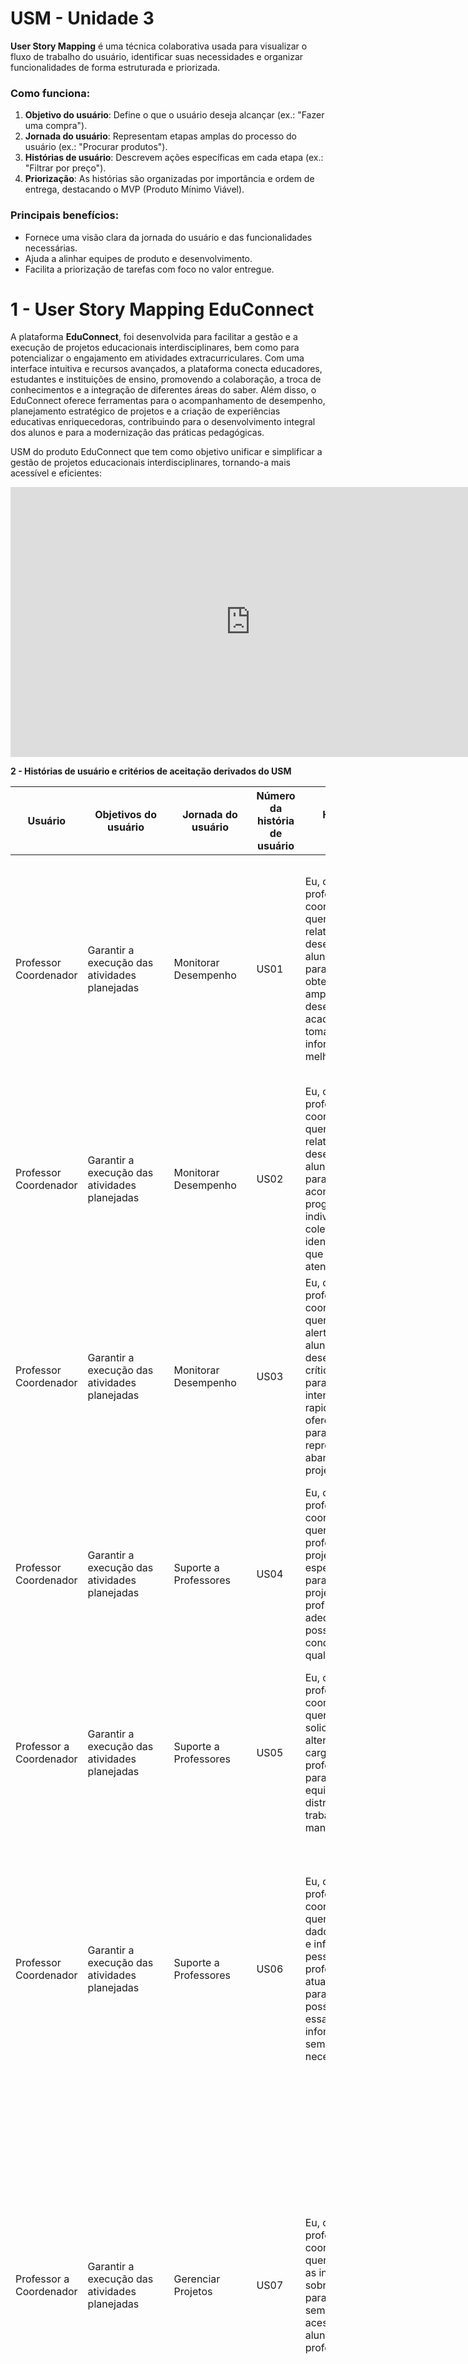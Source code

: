 # **USM - Unidade 3**

**User Story Mapping** é uma técnica colaborativa usada para visualizar o fluxo de trabalho do usuário, identificar suas necessidades e organizar funcionalidades de forma estruturada e priorizada.

### Como funciona:
1. **Objetivo do usuário**: Define o que o usuário deseja alcançar (ex.: "Fazer uma compra").
2. **Jornada do usuário**: Representam etapas amplas do processo do usuário (ex.: "Procurar produtos").
3. **Histórias de usuário**: Descrevem ações específicas em cada etapa (ex.: "Filtrar por preço").
4. **Priorização**: As histórias são organizadas por importância e ordem de entrega, destacando o MVP (Produto Mínimo Viável).

### Principais benefícios:
- Fornece uma visão clara da jornada do usuário e das funcionalidades necessárias.
- Ajuda a alinhar equipes de produto e desenvolvimento.
- Facilita a priorização de tarefas com foco no valor entregue.

# **1 - User Story Mapping EduConnect**

A plataforma **EduConnect**, foi desenvolvida para facilitar a gestão e a execução de projetos educacionais interdisciplinares, bem como para potencializar o engajamento em atividades extracurriculares. Com uma interface intuitiva e recursos avançados, a plataforma conecta educadores, estudantes e instituições de ensino, promovendo a colaboração, a troca de conhecimentos e a integração de diferentes áreas do saber. Além disso, o EduConnect oferece ferramentas para o acompanhamento de desempenho, planejamento estratégico de projetos e a criação de experiências educativas enriquecedoras, contribuindo para o desenvolvimento integral dos alunos e para a modernização das práticas pedagógicas.

USM do produto EduConnect que tem como objetivo unificar e simplificar a gestão de projetos educacionais interdisciplinares, tornando-a mais acessível e eficientes:

<div style="text-align:center;">
    <iframe width="768" height="432" src="https://miro.com/app/board/uXjVLsmK9wo=/" frameborder="0" scrolling="no" allow="fullscreen; clipboard-read; clipboard-write" allowfullscreen></iframe>
</div>

**2 - Histórias de usuário e critérios de aceitação derivados do USM**


| **Usuário**             | **Objetivos do usuário**                                         | **Jornada do usuário**                                           | **Número da história de usuário** | **História do usuário**                                                                                                                                                                                                     | **Critérios de aceitação**                                                                                                                                                                                                                                                                            |
|-------------------------|-------------------------------------------------------|------------------------------------------------------------------|-----------------------------------|-----------------------------------------------------------------------------------------------------------------------------------------------------------------------------------------------------------------------------|-------------------------------------------------------------------------------------------------------------------------------------------------------------------------------------------------------------------------------------------------------------------------------------------------------|
| Professor Coordenador | Garantir a execução das atividades planejadas         | Monitorar Desempenho                                             | US01                              | Eu, como professor coordenador,<br>quero gerar relatório sobre o desempenho dos alunos, <br>para que eu possa obter uma visão ampla do desempenho acadêmico e tomar decisões informadas sobre melhorias.                  | 1. O sistema deve permitir que o professor coordenador gere um relatório com o desempenho dos alunos, o relatório deve incluir: nome do aluno, projeto que ele está, notas individuais e médias gerais (estejam dentro do intervalo permitido 0 a 10) e a frequência (percentual válido 0 a 100%).<br>2. O relatório deve ser gerado em formatos como PDF e CSV.                                                                                                                  |
| Professor Coordenador | Garantir a execução das atividades planejadas         | Monitorar Desempenho                                             | US02                              | Eu, como professor coordenador,<br>quero consultar o relatório de desempenho dos alunos,<br>para que possa acompanhar seu progresso individual ou coletivo e identificar áreas que precisam de atenção.                      | 1. O relatório deve ser visualizado diretamente na plataforma antes do download.<br>2. O professor coordenador deve poder filtrar os relatórios por período, turma e aluno específico. <br>3. O professor deve poder baixar o relatório.                                                                                                                 |
| Professor Coordenador | Garantir a execução das atividades planejadas         | Monitorar Desempenho                                             | US03                              | Eu, como professor coordenador,<br>quero receber alertas sobre alunos com desempenho crítico,<br>para que possa intervir rapidamente e oferecer suporte para evitar reprovação ou abandono do projeto.                      | 1. O sistema deve identificar alunos com desempenho abaixo de um limite configurável (por exemplo, nota média < 6 ou frequência < 75%).<br>2. Alertas devem ser atualizados automaticamente quando novos dados são inseridos no sistema.                                                                    |
| Professor Coordenador | Garantir a execução das atividades planejadas         | Suporte a Professores                                            | US04                              | Eu, como professor coordenador,<br>quero designar professores para projetos específicos,<br>para que cada projeto tenha profissionais adequados e possa ser conduzido com qualidade.                                        | 1. O sistema deve permitir ao coordenador visualizar uma lista de projetos disponíveis e seus detalhes.<br>2. Deve ser possível selecionar um professor e atribuí-lo a um projeto específico.<br>3. Uma notificação deve ser enviada ao professor alocado, informando-o sobre o projeto.                       |
| Professor a Coordenador | Garantir a execução das atividades planejadas         | Suporte a Professores                                            | US05                              | Eu, como professor coordenador,<br>quero revisar solicitações de alteração de carga horária dos professores,<br>para que o equilíbrio na distribuição de trabalho seja mantido.                                   | 1. O sistema deve exibir todas as solicitações pendentes de alteração de carga horária.<br>2. Deve ser possível aprovar ou rejeitar solicitações com um comentário opcional.<br>3. Professores devem ser notificados da decisão tomada.                                                                        |
| Professor Coordenador | Garantir a execução das atividades planejadas         | Suporte a Professores                                            | US06                              | Eu, como professor coordenador,<br>quero manter os dados de contato e informações pessoais dos professores atualizados,<br>para que seja possível acessar essas informações sempre que necessário.                          | 1. O sistema deve permitir ao coordenador acessar e editar campos como endereço, telefone e e-mail de professores.<br>2. Deve haver validação para formatos de dados, como e-mails (devem seguir o padrão usuario@dominio.com) válidos e números de telefone (devem incluir código de área e conter apenas dígitos válidos).<br>3. Professores devem ser notificados quando suas informações forem atualizadas.           |
| Professor a Coordenador | Garantir a execução das atividades planejadas         | Gerenciar Projetos                                               | US07                              | Eu, como professor coordenador,<br>quero administrar as informações sobre os projetos,<br>para que estejam sempre corretas e acessíveis aos alunos e professores.                                               | 1. O sistema deve exibir a lista de projetos com suas respectivas informações, incluindo nome do projeto, descrição, duração (data de início e término), número de vagas disponíveis , status do projeto (aberto para inscrições, em andamento, concluído).<br>2. O sistema deve validar as entradas antes de salvar, garantindo que as datas estejam em um formato válido e que a data de término seja posterior à data de início, número de vagas seja um valor numérico positivo e nome e a descrição do projeto não estejam vazios.                                                                                                       |
| Professor Coordenador | Garantir a execução das atividades planejadas         | Gerenciar Projetos                                               | US08                              | Eu, como professor coordenador,<br>quero estabelecer o número de vagas para cada projeto,<br>para que as turmas sejam organizadas de maneira eficiente e atendam às demandas institucionais.            | 1. O sistema deve permitir ao coordenador especificar o número de vagas para cada projeto.<br>2. O sistema deve atualizar automaticamente o número de vagas disponíveis conforme os alunos se inscrevem.                                                                                |
| Professor Coordenador | Garantir a execução das atividades planejadas         | Gerenciar Projetos                                               | US09                              | Eu, como professor coordenador,<br>quero disponibilizar o calendário de aulas,<br>para que professores e alunos possam se planejar com base nas datas e horários.                                                           | 1. O sistema deve permitir ao coordenador cria um calendário de aulas com datas, horários e disciplinas.<br>2. Alterações no calendário devem gerar notificações automáticas para os envolvidos.<br>3. O sistema deve garantir que não haja conflitos de horários ao publicar o calendário.          |
| Professor Coordenador | Comunicar com professores e responsáveis              | Comunicar com os responsáveis                                    | US10                              | Eu, como professor coordenador,<br>quero escrever avisos gerais para os pais ou responsáveis,<br>para que eles sejam informados rapidamente sobre eventos, mudanças ou comunicados importantes.                  | 1. O sistema deve enviar notificações automáticas aos responsáveis informando sobre o novo aviso.<br>2. Deve ser possível visualizar um histórico dos avisos publicados, com data e autor.                                                                                                                  |
| Professor Coordenador | Comunicar com professores e responsáveis              | Comunicar com os responsáveis                                    | US11                              | Eu, como professor coordenador,<br>quero enviar mensagens individuais pais ou responsáveis sobre os alunos,<br>para que eu possa informar sobre questões específicas, como desempenho ou comportamento. | 1. O sistema deve permitir enviar mensagens individuais, selecionando responsáveis de um ou mais alunos.<br>2. O sistema deve registrar todas as mensagens enviadas, incluindo data, destinatários e conteúdo                                                                                   |
| Professor Coordenador | Comunicar com professores e responsáveis              | Comunicar com os professores                                     | US12                              | Eu, como professor coordenador,<br>quero publicar avisos gerais para os professores,<br>para que eles sejam informados sobre reuniões, mudanças no calendário ou outras atualizações relevantes.                 | 1. O sistema deve permitir criar avisos com título, texto e anexos opcionais.<br>2. Avisos antigos devem ser arquivados automaticamente após uma data configurável.                                                                                                                                         |
| Professor Coordenador | Comunicar com professores e responsáveis              | Comunicar com os professores                                     | US13                              | Eu, como professor coordenador,<br>quero enviar mensagens diretamente para um professor,<br>para que eu possa tratar de assuntos específicos de forma rápida e privada.                                                     | 1. Professores devem ser notificados da nova mensagem via e-mail ou aplicativo, com a opção de responder diretamente.<br>2. Mensagens devem ser marcadas como “lidas” após visualização pelo destinatário.                                                                                                  |
| Aluno                   | Inscrever-se no projeto                               | Visualizar projetos disponíveis                                  | US14                              | Eu, como aluno,<br>quero visualizar uma lista de projetos disponíveis,<br>para que possa conhecer as opções e escolher aquele que mais me interessa.                                                                        | 1. O sistema deve exibir uma lista com todos os projetos disponíveis, incluindo o nome, descrição e status (aberto ou fechado).<br>2. O sistema deve permitir a visualização dos detalhes de cada projeto ao clicar sobre o nome.                                                                           |
| Aluno                   | Inscrever-se no projeto                               | Visualizar projetos disponíveis                                  | US15                              | Eu, como aluno,<br>quero procurar um projeto pelo nome,<br>para que possa encontrar rapidamente o projeto desejado.                                                                                                         | 1. O sistema deve permitir que o aluno procure um projeto pelo nome através de um campo de busca.<br>2. A busca deve retornar resultados relevantes e permitir o filtro por palavras-chave ou categorias.                                                                                                   |
| Aluno                   | Inscrever-se no projeto                               | Realizar matrícula                                               | US16                              | Eu, como aluno,<br>quero escolher um projeto na lista de disponíveis e me matricular,<br>para que possa participar do projeto que melhor atende aos meus interesses ou necessidades.                                        | 1. O sistema deve exibir uma lista de projetos disponíveis para matrícula.<br>2. O aluno deve poder selecionar um projeto e iniciar o processo de matrícula.                                                                                                                                                |
| Aluno                   | Inscrever-se no projeto                               | Realizar matrícula                                               | US17                              | Eu, como aluno,<br>quero realizar a matrícula diretamente informando o nome do projeto,<br>para que o processo seja mais rápido e direto.                                                                                   | 1. O sistema deve permitir ao aluno realizar matrícula diretamente informando o nome do projeto.<br>2. O sistema deve validar se o projeto existe e está disponível para matrícula.<br>3. Caso o projeto não exista ou não esteja disponível, uma mensagem de erro clara deve ser exibida.                     |
| Aluno                   | Inscrever-se no projeto                               | Realizar matrícula                                               | US18                              | Eu, como aluno,<br>quero confirmar minha matrícula no projeto escolhido,<br>para que tenha certeza de que fui aceito e estou oficialmente inscrito.                                                                         | 1. O sistema deve exibir uma tela de confirmação antes de concluir a matrícula no projeto escolhido.<br>2. O aluno deve receber uma confirmação de matrícula bem-sucedida após a inscrição.                                                                                                                 |
| Aluno                   | Inscrever-se no projeto                               | Retirar matrícula                                                | US19                              | Eu, como aluno,<br>quero visualizar uma lista de projetos que estou matriculado,<br>para que possa escolher facilmente o projeto desejado                                                                                   | 1. A lista deve ser organizada de maneira clara e intuitiva, com a possibilidade de ordenação (por nome, data de início, etc.).<br>2. Caso o aluno não esteja matriculado em nenhum projeto, uma mensagem informando ""Você não está matriculado em nenhum projeto"" deve ser exibida de maneira destacada. |
| Aluno                   | Inscrever-se no projeto                               | Retirar matrícula                                                | US20                              | Eu, como aluno,<br>quero retirar minha matrícula de um projeto,<br>para que possa liberar minha vaga caso não possa mais participar                                                                                         | 1. O sistema deve validar se a matrícula pode ser retirada (exemplo: prazo para desistência ou restrições).<br>2. O aluno deve ser informado de que a retirada da matrícula é irreversível antes de prosseguir.                                                                                             |
| Aluno                   | Inscrever-se no projeto                               | Retirar matrícula                                                | US21                              | Eu, como aluno,<br>quero confirmar a retirada de minha matrícula,<br>para que tenha certeza de que não faço mais parte do projeto.                                                                                          | 1. O sistema deve solicitar uma confirmação do aluno antes de concluir a retirada da matrícula<br>2. O aluno deve ser informado sobre as possíveis consequências de retirar a matrícula (ex: perder vaga, impacto na carga horária).                                                                        |
| Aluno                   | Comunicar com seu grupo                               | Criar e gerenciar grupo                                          | US22                              | Eu, como aluno, quero inserir o nome do grupo, para identificar a equipe que estou formando ou participando.                                                                                                                |                                                                                                                                                                                                                                                                                                       |
| Aluno                   | Comunicar com seu grupo                               | Criar e gerenciar grupo                                          | US23                              | Eu, como aluno, quero adicionar a matrícula dos participantes do grupo, para registrar a composição da equipe.                                                                                                              |                                                                                                                                                                                                                                                                                                       |
| Aluno                   | Comunicar com seu grupo                               | Criar e gerenciar grupo                                          | US24                              | Eu, como aluno, quero adicionar novos participantes ao grupo, para incluir membros adicionais à equipe.                                                                                                                     |                                                                                                                                                                                                                                                                                                       |
| Aluno                   | Comunicar com seu grupo                               | Enviar mensagens para o grupo                                    | US25                              | Eu, como aluno, quero criar um título para a mensagem, para facilitar a identificação do conteúdo.                                                                                                                          |                                                                                                                                                                                                                                                                                                       |
| Aluno                   | Comunicar com seu grupo                               | Enviar mensagens para o grupo                                    | US26                              | Eu, como aluno, quero criar e enviar mensagens em formato de texto, para me comunicar com meu grupo ou professores.                                                                                                         |                                                                                                                                                                                                                                                                                                       |
| Aluno                   | Comunicar com seu grupo                               | Enviar mensagens para o grupo                                    | US27                              | Eu, como aluno, quero enviar anexos nas mensagens, para compartilhar materiais ou arquivos necessários.                                                                                                                     |                                                                                                                                                                                                                                                                                                       |
| Aluno                   | Comunicar com seu grupo                               | Visualizar mensagens da sua equipe                               | US28                              | Eu, como aluno, quero procurar mensagens pelo título, para localizar rapidamente informações importantes.                                                                                                                   |                                                                                                                                                                                                                                                                                                       |
| Aluno                   | Comunicar com seu grupo                               | Visualizar mensagens da sua equipe                               | US29                              | Eu, como aluno, quero abrir mensagens recebidas, para ler e responder de forma eficaz.                                                                                                                                      |                                                                                                                                                                                                                                                                                                       |
| Aluno                   | Comunicar com seu grupo                               | Visualizar mensagens da sua equipe                               | US30                              | Eu, como aluno, quero receber notificações de novas mensagens, para me manter atualizado sobre as comunicações do projeto.                                                                                                  |                                                                                                                                                                                                                                                                                                       |
| Aluno                   | Visualizar e acessar materiais disponibilizados       | Ver materiais disponíveis sobre o projeto                        | US31                              | Eu, como aluno, quero visualizar materiais em uma lista organizada, para acessar facilmente os recursos necessários.                                                                                                        |                                                                                                                                                                                                                                                                                                       |
| Aluno                   | Visualizar e acessar materiais disponibilizados       | Ver materiais disponíveis sobre o projeto                        | US32                              | Eu, como aluno, quero procurar materiais pelo nome, para encontrar conteúdos específicos mais rapidamente.                                                                                                                  |                                                                                                                                                                                                                                                                                                       |
| Aluno                   | Visualizar e acessar materiais disponibilizados       | Ver materiais disponíveis sobre o projeto                        | US33                              | Eu, como aluno, quero baixar materiais disponibilizados, para acessá-los offline ou estudar posteriormente.                                                                                                                 |                                                                                                                                                                                                                                                                                                       |
| Aluno                   | Visualizar e acessar materiais disponibilizados       | Enviar pedido de material adicional para o professor responsável | US34                              | Eu, como aluno, quero escrever um título para o pedido, para informar claramente a solicitação que estou fazendo.                                                                                                           |                                                                                                                                                                                                                                                                                                       |
| Aluno                   | Visualizar e acessar materiais disponibilizados       | Enviar pedido de material adicional para o professor responsável | US35                              | Eu, como aluno, quero escrever mensagens em formato de texto, evidenciando o material adicionado desejado para me comunicar de forma objetiva com os professores.                                                           |                                                                                                                                                                                                                                                                                                       |
| Aluno                   | Gerenciar tarefas                                     | Entregar tarefas                                                 | US36                              | Eu, como aluno, quero escrever mensagens em formato de texto, caso seja necessário apenas texto para entregar a tarefa aos professores.                                                                                     |                                                                                                                                                                                                                                                                                                       |
| Aluno                   | Gerenciar tarefas                                     | Entregar tarefas                                                 | US37                              | Eu, como aluno, quero anexar arquivos ao pedido, para complementar minha entrega.                                                                                                                                           |                                                                                                                                                                                                                                                                                                       |
| Aluno                   | Gerenciar tarefas                                     | Entregar tarefas                                                 | US38                              | Eu, como aluno, quero enviar uma tarefa, para concluir as atividades exigidas pelo projeto                                                                                                                                  |                                                                                                                                                                                                                                                                                                       |
| Aluno                   | Gerenciar tarefas                                     | Entregar tarefas                                                 | US39                              | Eu, como aluno, quero procurar tarefas pelo nome, para localizar rapidamente a tarefa que preciso revisar ou excluir.                                                                                                       |                                                                                                                                                                                                                                                                                                       |
| Aluno                   | Gerenciar tarefas                                     | Excluir tarefas                                                  | US40                              | Eu, como aluno, quero abrir uma lista das tarefas que foram entregues, para localizar rapidamente a tarefa que preciso revisar ou excluir.                                                                                  |                                                                                                                                                                                                                                                                                                       |
| Aluno                   | Gerenciar tarefas                                     | Excluir tarefas                                                  | US41                              | Eu, como aluno, quero excluir uma tarefa selecionada, para remover atividades que foram entregues erradas.                                                                                                                  |                                                                                                                                                                                                                                                                                                       |
| Aluno                   | Gerenciar tarefas                                     | Excluir tarefas                                                  | US42                              | Eu, como aluno, quero confirmar a exclusão de uma tarefa, para evitar que seja apagada por engano.                                                                                                                          |                                                                                                                                                                                                                                                                                                       |
| Aluno                   | Participar da sessão de feedback                      | Visualizar feedback dos professores                              | US43                              | Eu, como aluno, quero abrir uma lista de feedback dos professores, para revisar comentários sobre meu desempenho.                                                                                                           |                                                                                                                                                                                                                                                                                                       |
| Aluno                   | Participar da sessão de feedback                      | Visualizar feedback dos professores                              | US44                              | Eu, como aluno, quero visualizar notas e comentários, para entender meu progresso e identificar áreas de melhoria.                                                                                                          |                                                                                                                                                                                                                                                                                                       |
| Aluno                   | Participar da sessão de feedback                      | Autoavaliar-se nas tarefas                                       | US45                              | Eu, como aluno, quero avaliar de 1 a 5 estrelas o aprendizado de uma tarefa, para fornecer feedback sobre a atividade realizada.                                                                                            |                                                                                                                                                                                                                                                                                                       |
| Aluno                   | Participar da sessão de feedback                      | Autoavaliar-se nas tarefas                                       | US46                              | Eu, como aluno, quero escrever uma mensagem de feedback sobre a tarefa, para compartilhar minha opinião sobre a atividade.                                                                                                  |                                                                                                                                                                                                                                                                                                       |
| Aluno                   | Participar da sessão de feedback                      | Avaliar especialista externo                                     | US47                              | Eu, como aluno, quero avaliar de 1 a 5 estrelas a ajuda do especialista externo, para fornecer feedback sobre os especialistas.                                                                                             |                                                                                                                                                                                                                                                                                                       |
| Aluno                   | Participar da sessão de feedback                      | Avaliar especialista externo                                     | US48                              | Eu, como aluno, quero escrever uma mensagem de feedback sobre a ajuda do especialista, para compartilhar minha opinião sobre o especialista externo.                                                                        |                                                                                                                                                                                                                                                                                                       |
| Professor Participante  | Acessar informação dos projetos                       | Procurar projetos                                                | US49                              | Eu, como professor participante, quero procurar pelo nome do projeto, para localizar o projeto específico em que estou colaborando.                                                                                         |                                                                                                                                                                                                                                                                                                       |
| Professor Participante  | Acessar informação dos projetos                       | Procurar projetos                                                | US50                              | Eu, como professor participante, quero procurar por membros da equipe, para encontrar e visualizar informações específicas de alunos.                                                                                       |                                                                                                                                                                                                                                                                                                       |
| Professor Participante  | Acessar informação dos projetos                       | Visualizar equipes                                               | US51                              | Eu, como professor participante, quero procurar pelo nome da equipe, para identificar rapidamente os grupos que estão sob minha supervisão.                                                                                 |                                                                                                                                                                                                                                                                                                       |
| Professor Participante  | Acessar informação dos projetos                       | Visualizar equipes                                               | US52                              | Eu, como professor participante, quero procurar pela quantidade de membros de uma equipe, para entender a composição do grupo de trabalho.                                                                                  |                                                                                                                                                                                                                                                                                                       |
| Professor Participante  | Gerenciar progresso dos alunos                        | Visualizar entregas dos alunos                                   | US53                              | Eu, como professor participante, quero visualizar quem entregou a atividade, para monitorar a participação e o progresso dos alunos.                                                                                        |                                                                                                                                                                                                                                                                                                       |
| Professor Participante  | Gerenciar progresso dos alunos                        | Visualizar entregas dos alunos                                   | US54                              | Eu, como professor participante, quero procurar pelo nome de quem enviou a atividade, para identificar o aluno responsável pela entrega.                                                                                    |                                                                                                                                                                                                                                                                                                       |
| Professor Participante  | Gerenciar progresso dos alunos                        | Criar feedback dos alunos                                        | US55                              | Eu, como professor participante, quero inserir a matrícula do aluno, para registrar e organizar as informações de cada estudante.                                                                                           |                                                                                                                                                                                                                                                                                                       |
| Professor Participante  | Gerenciar progresso dos alunos                        | Criar feedback dos alunos                                        | US56                              | Eu, como professor participante, quero inserir a nota do aluno, para avaliar seu desempenho de maneira formal.                                                                                                              |                                                                                                                                                                                                                                                                                                       |
| Professor Participante  | Gerenciar progresso dos alunos                        | Criar feedback dos alunos                                        | US57                              | Eu, como professor participante, quero escrever uma descrição do feedback e enviá-lo, para oferecer orientações e críticas construtivas aos alunos.                                                                         |                                                                                                                                                                                                                                                                                                       |
| Professor Participante  | Gerenciar materiais de estudo para os alunos          | Disponibilizar materiais para estudo                             | US58                              | Eu, como professor participante, quero escrever o título do material, para facilitar o entendimento do que se trata.                                                                                                        |                                                                                                                                                                                                                                                                                                       |
| Professor Participante  | Gerenciar materiais de estudo para os alunos          | Disponibilizar materiais para estudo                             | US59                              | Eu, como professor participante, quero escrever mensagens em formato de texto sobre o material, para contextualizar ou explicar a importância do conteúdo enviado.                                                          |                                                                                                                                                                                                                                                                                                       |
| Professor Participante  | Gerenciar materiais de estudo para os alunos          | Disponibilizar materiais para estudo                             | US60                              | Eu, como professor participante, quero anexar arquivos do material, para compartilhar recursos complementares com os alunos.                                                                                                |                                                                                                                                                                                                                                                                                                       |
| Professor Participante  | Gerenciar materiais de estudo para os alunos          | Disponibilizar materiais para estudo                             | US61                              | Eu, como professor participante, quero enviar o material e notificar os alunos, para garantir que os estudantes recebam os recursos de estudo necessários.                                                                  |                                                                                                                                                                                                                                                                                                       |
| Professor Participante  | Gerenciar materiais de estudo para os alunos          | Excluir materiais de estudo                                      | US62                              | Eu, como professor participante, quero excluir material enviado anteriormente, para remover recursos que já não são relevantes para o projeto.                                                                              |                                                                                                                                                                                                                                                                                                       |
| Professor Participante  | Gerenciar materiais de estudo para os alunos          | Excluir materiais de estudo                                      | US63                              | Eu, como professor participante, quero confirmar a exclusão do material, para evitar exclusões acidentais de arquivos ou recursos importantes.                                                                              |                                                                                                                                                                                                                                                                                                       |
| Pai                     | Receber atualização sobre o progresso dos seus filhos | Visualizar feedback do professor                                 | US64                              | Eu, como pai, quero procurar notas do meu filho por tarefa, para acompanhar seu desempenho acadêmico de maneira específica.                                                                                                 |                                                                                                                                                                                                                                                                                                       |
| Pai                     | Receber atualização sobre o progresso dos seus filhos | Visualizar feedback do professor                                 | US65                              | Eu, como pai, quero visualizar mensagens de feedback dos professores sobre meu filho, para entender os pontos fortes e áreas de melhoria.                                                                                   |                                                                                                                                                                                                                                                                                                       |
| Pai                     | Receber atualização sobre o progresso dos seus filhos | Visualizar entregas do aluno                                     | US66                              | Eu, como pai, quero procurar entregas do aluno pelo nome, para verificar quais atividades ele já realizou.                                                                                                                  |                                                                                                                                                                                                                                                                                                       |
| Pai                     | Receber atualização sobre o progresso dos seus filhos | Visualizar entregas do aluno                                     | US67                              | Eu, como pai, quero receber notificação caso a tarefa não tenha sido entregue, para ser informado e auxiliar meu filho a cumprir seus prazos.                                                                               |                                                                                                                                                                                                                                                                                                       |
| Pai                     | Contribuir com o projeto                              | Compartilhar conhecimentos para o projeto                        | US68                              | Eu, como pai, quero escrever mensagem em formato de texto para ajudar os alunos sobre o projeto, para compartilhar minha experiência ou orientações.                                                                        |                                                                                                                                                                                                                                                                                                       |
| Pai                     | Contribuir com o projeto                              | Compartilhar conhecimentos para o projeto                        | US69                              | Eu, como pai, quero anexar arquivos para ajudar no projeto, para fornecer recursos adicionais úteis aos estudantes.                                                                                                         |                                                                                                                                                                                                                                                                                                       |
| Pai                     | Contribuir com o projeto                              | Participar de atividades relacionadas ao projeto                 | US70                              | Eu, como pai, quero ver datas de atividades onde os pais poderão participar, para planejar minha presença nos eventos.                                                                                                      |                                                                                                                                                                                                                                                                                                       |
| Pai                     | Contribuir com o projeto                              | Participar de atividades relacionadas ao projeto                 | US71                              | Eu, como pai, quero receber notificações de atividades, para estar ciente de eventos e prazos importantes relacionados ao meu filho.                                                                                        |                                                                                                                                                                                                                                                                                                       |
| Especialista externo     | Participar do projeto                                 | Receber convite                                                  | US72                              | Eu, como especialista externo, quero abrir a lista de convites recebidos, para visualizar os projetos nos quais fui convidado a participar.                                                                                 |                                                                                                                                                                                                                                                                                                       |
| Especialista externo     | Participar do projeto                                 | Receber convite                                                  | US73                              | Eu, como especialista externo, quero receber notificação sobre convites para projetos, para ser informado de novas oportunidades.                                                                                           |                                                                                                                                                                                                                                                                                                       |
| Especialista externo     | Participar do projeto                                 | Receber convite                                                  | US74                              | Eu, como especialista externo, quero confirmar participação no projeto, para garantir meu envolvimento nas atividades do projeto.                                                                                           |                                                                                                                                                                                                                                                                                                       |
| Especialista externo     | Participar do projeto                                 | Receber convite                                                  | US75                              | Eu, como especialista externo, quero abrir um projeto específico a partir da lista de projetos inscritos, para acessar as informações detalhadas sobre o projeto escolhido.                                                 |                                                                                                                                                                                                                                                                                                       |
| Especialista externo     | Participar do projeto                                 | Receber guia sobre o projeto                                     | US76                              | Eu, como especialista externo, quero baixar arquivos sobre o projeto escolhido, para ter acesso aos materiais e informações relevantes.                                                                                     |                                                                                                                                                                                                                                                                                                       |
| Especialista externo     | Participar da sessão de feedback                      | Visualizar feedback dos alunos                                   | US77                              | Eu, como especialista externo, quero abrir uma lista de feedback dos alunos, para revisar as avaliações e comentários recebidos.                                                                                            |                                                                                                                                                                                                                                                                                                       |
| Especialista externo     | Participar da sessão de feedback                      | Visualizar feedback dos alunos                                   | US78                              | Eu, como especialista externo, quero baixar arquivos sobre feedbacks, para analisar as respostas detalhadas dos alunos.                                                                                                     |                                                                                                                                                                                                                                                                                                       |
| Especialista externo     | Participar da sessão de feedback                      | Avaliar alunos                                                   | US79                              | Eu, como especialista externo, quero inserir uma nota sobre o aluno, para avaliar seu desempenho no projeto.                                                                                                                |                                                                                                                                                                                                                                                                                                       |
| Especialista eterno     | Participar da sessão de feedback                      | Avaliar alunos                                                   | US80                              | Eu, como especialista externo, quero escrever feedback sobre o trabalho do aluno, para orientá-lo em seu desenvolvimento acadêmico.                                                                                         |                                                                                                                                                                                                                                                                                                       |
| Coordenador Pedagógico  | Definir diretrizes e metas                            | Criar diretrizes para o projeto                                  | US81                              | Eu, como coordenador pedagógico, quero inserir o nome do projeto que será adicionado às diretrizes, para associar corretamente as informações do projeto às suas diretrizes.                                                |                                                                                                                                                                                                                                                                                                       |
| Coordenador Pedagógico  | Definir diretrizes e metas                            | Criar diretrizes para o projeto                                  | US82                              | Eu, como coordenador pedagógico, quero anexar arquivos de diretrizes do projeto, para disponibilizar as orientações necessárias para todos os envolvidos.                                                                   |                                                                                                                                                                                                                                                                                                       |
| Coordenador Pedagógico  | Definir diretrizes e metas                            | Criar metas para o projeto                                       | US83                              | Eu, como coordenador pedagógico, quero inserir o nome do projeto que será adicionado às metas, para associar corretamente o projeto às suas metas específicas.                                                              |                                                                                                                                                                                                                                                                                                       |
| Coordenador Pedagógico  |                                                       | Criar metas para o projeto                                       | US84                              | Eu, como coordenador pedagógico, quero anexar arquivo de metas do projeto, para fornecer os detalhes sobre os objetivos do projeto para todos os envolvidos.                                                                |                                                                                                                                                                                                                                                                                                       |
| Coordenador Pedagógico  | Supervisionar projetos                                | Visualizar projetos em andamento                                 | US85                              | Eu, como coordenador pedagógico, quero abrir a lista de todos os projetos em andamento, para monitorar o progresso de cada um.                                                                                              |                                                                                                                                                                                                                                                                                                       |
| Coordenador Pedagógico  | Supervisionar projetos                                | Visualizar projetos em andamento                                 | US86                              | Eu, como coordenador pedagógico, quero procurar por projeto específico, para acessar rapidamente informações de um projeto específico.                                                                                      |                                                                                                                                                                                                                                                                                                       |
| Coordenador Pedagógico  | Supervisionar projetos                                | Visualizar projetos em andamento                                 | US87                              | Eu, como coordenador pedagógico, quero visualizar status e notas dos projetos, para avaliar o andamento e desempenho de cada projeto.                                                                                       |                                                                                                                                                                                                                                                                                                       |
| Coordenador Pedagógico  | Supervisionar projetos                                | Visualizar feedbacks                                             | US88                              | Eu, como coordenador pedagógico, quero procurar por matrícula os feedbacks que foram enviados para cada aluno, professor ou especialista, para revisar as avaliações de acordo com os indivíduos envolvidos.                |                                                                                                                                                                                                                                                                                                       |
| Coordenador Pedagógico  | Supervisionar projetos                                | Visualizar feedbacks                                             | US89                              | Eu, como coordenador pedagógico, quero procurar por matrícula os feedbacks enviados por cada aluno, professor ou especialista, para acompanhar o retorno específico dado a cada pessoa.                                     |                                                                                                                                                                                                                                                                                                       |
| Todas as personas       | Gerenciar mensagens                                   | Escrever mensagem                                                | US90                              | Eu, como usuário, quero inserir a matrícula, e-mail cadastrado ou nome do destinatário, para direcionar a mensagem corretamente.                                                                                            |                                                                                                                                                                                                                                                                                                       |
| Todas as personas       | Gerenciar mensagens                                   | Escrever mensagem                                                | US91                              | Eu, como usuário, quero enviar mensagens em formato de texto, para me comunicar de forma eficaz com o destinatário.                                                                                                 |                                                                                                                                                                                                                                                                                                       |
| Todas as personas       | Gerenciar mensagens                                   | Escrever mensagem                                                | US92                              | Eu, como usuário, quero inserir anexos, para compartilhar materiais ou informações complementares com o destinatário.                                                                                                       |                                                                                                                                                                                                                                                                                                       |
| Todas as personas       | Gerenciar mensagens                                   | Escrever mensagem                                                | US93                              | Eu, como usuário, quero inserir a importância da mensagem, para destacar a prioridade da comunicação.                                                                                                                       |                                                                                                                                                                                                                                                                                                       |
| Todas as personas       | Gerenciar mensagens                                   | Ler mensagem                                                     | US94                              | Eu, como usuário, quero abrir mensagem em formato de texto, para ler ou revisar as mensagens recebidas.                                                                                                                     |                                                                                                                                                                                                                                                                                                       |
| Todas as personas       | Gerenciar mensagens                                   | Ler mensagem                                                     | US95                              | Eu, como usuário, quero visualizar histórico de mensagens, para acompanhar a comunicação anterior e facilitar o acompanhamento.                                                                                             |                                                                                                                                                                                                                                                                                                       |
| Todas as personas       | Gerenciar mensagens                                   | Ler mensagem                                                     | US96                              | Eu, como usuário, quero receber notificação da mensagem, para ser informado quando uma nova mensagem chegar.                                                                                                                |                                                                                                                                                                                                                                                                                                       |
| Todas as personas       | Gerenciar mensagens                                   | Procurar mensagem                                                | US97                              | Eu, como usuário, quero procurar mensagem por nome, para localizar rapidamente uma mensagem específica.                                                                                                                     |                                                                                                                                                                                                                                                                                                       |
| Todas as personas       | Gerenciar mensagens                                   | Procurar mensagem                                                | US98                              | Eu, como usuário, quero procurar mensagem por matrícula, para encontrar mensagens associadas a um aluno ou pessoa específica.                                                                                               |                                                                                                                                                                                                                                                                                                       |

**Tabela 1: tabela sobre as histórias e no mínimo 15 critérios de aceitação**
